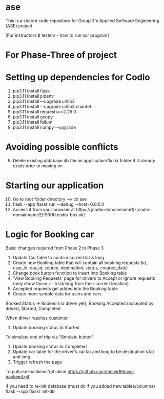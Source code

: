 # ase
This is a shared code repository for Group 3's Applied Software Engineering (ASE) project

[For instructors & testers - how to run our program]

# For Phase-Three of project
# Setting up dependencies for Codio
1. pip3.11 install flask
2. pip3.11 install pipenv
3. pip3.11 install --upgrade urllib3
4. pip3.11 install --upgrade urllib3 chardet
5. pip3.11 install requests==2.26.0
6. pip3.11 install geopy
7. pip3.11 install folium
8. pip3.11 install numpy --upgrade



# Avoiding possible conflicts
9. Delete existing database.db file on application/flaskr folder if it already exists prior to moving on

# Starting our application
10. Go to root folder directory --> cd ase
11. flask --app flaskr run --debug --host=0.0.0.0
12. Access it from your browser at https://[codio-domainname1]-[codio-domainname2]-5000.codio-box.uk/

# Logic for Booking car
Basic changes required from Phase 2 to Phase 3
1. Update Car table to contain current lat & long
2. Create new Booking table that will contain all booking requests (id, user_id, car_id, source, destination, status, created_date)
3. Change book button function to insert into Booking table
4. 'View Booking Requests' page for drivers to Accept or Ignore requests (only show those +- 5 lat/long from their current location)
5. Accepted requests get added into the Booking table
6. Create more sample data for users and cars

Booked Status -> Booked (no driver yet), Booking Accepted (accepted by driver), Started, Completed

When driver reaches customer
1. Update booking status to Started

To simulate end of trip via 'Simulate button'
1. Update booking status to Completed
2. Update car table for the driver's car lat and long to be destination's lat and long
3. Trigger refresh the page

To pull ase-backend
'git clone https://github.com/melvir86/ase-backend.git'

If you need to re-init database (must do if you added new tables/columns)
flask --app flaskr init-db
